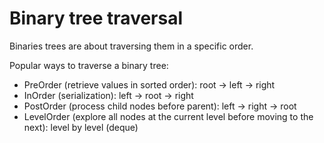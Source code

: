 # Binary tree traversal

Binaries trees are about traversing them in a specific order.

Popular ways to traverse a binary tree:

- PreOrder (retrieve values in sorted order): root -> left -> right
- InOrder (serialization): left -> root -> right
- PostOrder (process child nodes before parent): left -> right -> root
- LevelOrder (explore all nodes at the current level before moving to the next): level by level (deque)

